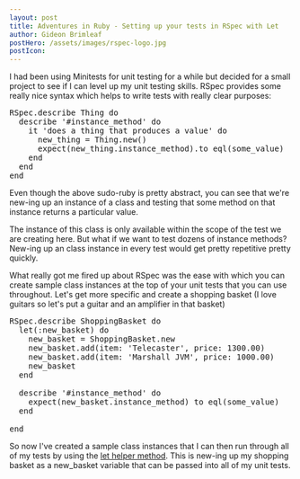```yaml
---
layout: post
title: Adventures in Ruby - Setting up your tests in RSpec with Let
author: Gideon Brimleaf
postHero: /assets/images/rspec-logo.jpg
postIcon: 
---
```


I had been using Minitests for unit testing for a while but decided for a small project
to see if I can level up my unit testing skills.  RSpec provides some really nice syntax
which helps to write tests with really clear purposes:

<pre class="p-2 bg-primary text-light">
RSpec.describe Thing do
  describe '#instance_method' do
    it 'does a thing that produces a value' do
      new_thing = Thing.new()
      expect(new_thing.instance_method).to eql(some_value)
    end
  end
end
</pre>

Even though the above sudo-ruby is pretty abstract, you can see that we're new-ing
up an instance of a class and testing that some method on that instance returns a
particular value. 

The instance of this class is only available within the scope of the test we are 
creating here. But what if we want to test dozens of instance methods? New-ing up 
an class instance in every test would get pretty repetitive pretty quickly.  

What really got me fired up about RSpec was the ease with which you can create sample
class instances at the top of your unit tests that you can use throughout.  Let's 
get more specific and create a shopping basket (I love guitars so let's put a guitar 
and an amplifier in that basket)

<pre class="p-2 bg-primary text-light">
RSpec.describe ShoppingBasket do
  let(:new_basket) do
    new_basket = ShoppingBasket.new
    new_basket.add(item: 'Telecaster', price: 1300.00)
    new_basket.add(item: 'Marshall JVM', price: 1000.00)
    new_basket
  end
  
  describe '#instance_method' do
    expect(new_basket.instance_method) to eql(some_value)
  end

end
</pre>

So now I've created a sample class instances that I can then run through all of my tests by
using the <a href="https://relishapp.com/rspec/rspec-core/v/3-9/docs/helper-methods/let-and-let">
let helper method</a>.  This is new-ing up my shopping basket as a new_basket variable that
can be passed into all of my unit tests. 
